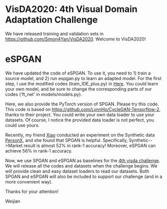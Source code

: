# VisDA2020: 4th Visual Domain Adaptation Challenge
We have released training and validation sets in https://github.com/Simon4Yan/VisDA2020. Welcome to VisDA2020!
# eSPGAN
We have updated the code of eSPGAN. To use it, you need to 1) train a source model, and 2) run espgan.py to learn an adapted model. For the first step, I use the modified codes (train_IDE_plus.py) in [Here](https://github.com/Simon4Yan/Person_reID_baseline_pytorch). You could learn your own model, and be sure to change the corresponding parts of our codes ('ft_net' in models/models.py).

Here, we also provide the PyTorch version of SPGAN. Please try this code. This code is based on https://github.com/LynnHo/CycleGAN-Tensorflow-2, thanks to their project.
You could write your own data loader to use your datasets. Of course, I notice the provided data loader is not perfect, you could use yours. 

Recently, my friend [Xiao](http://xiaoxiaosun.com/) conducted an experiment on the Synthetic data [PersonX](https://github.com/sxzrt/Instructions-of-the-PersonX-dataset), and she found that SPGAN is helpful. Specifically, Synthetic-->Market result is almost 52% in rank-1 accuracy! Moreover, eSPGAN can achieve 56% in rank-1 accuracy.

Now, we use SPGAN and eSPGAN as baselines for the [4th visda challenge](http://ai.bu.edu/visda-2020). We will release all the codes and datasets when the challenge begins. We will provide clean and easy dataset loaders to read our datasets. Both SPGAN and eSPGAN will also be included to support our challenge (and in a more convenient way). 

Thanks for your attention!

Weijian
